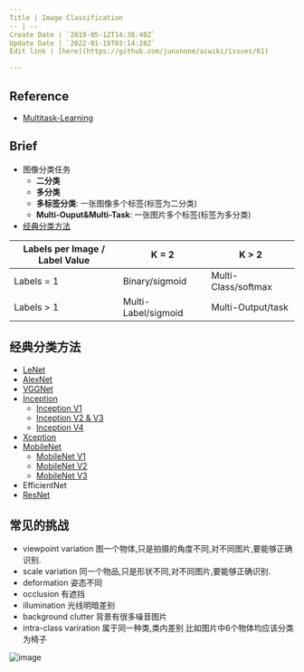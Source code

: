 ```yaml
---
Title | Image Classification
-- | --
Create Date | `2019-05-12T14:38:40Z`
Update Date | `2022-01-19T03:14:28Z`
Edit link | [here](https://github.com/junxnone/aiwiki/issues/61)

---
```

##  Reference

- [Multitask-Learning](https://github.com/mbs0221/Multitask-Learning)

## Brief

- 图像分类任务
  - **二分类**
  - **多分类**
  - **多标签分类**: 一张图像多个标签(标签为二分类)
  - **Multi-Ouput&Multi-Task**: 一张图片多个标签(标签为多分类)
- [经典分类方法](#经典分类方法)


Labels per Image / Label Value | K = 2 | K > 2
-- | -- | --
Labels = 1 | Binary/sigmoid | Multi-Class/softmax
Labels > 1 | Multi-Label/sigmoid | Multi-Output/task


## 经典分类方法

- [LeNet](/LeNet)
- [AlexNet](/AlexNet)
- [VGGNet](/VGGNet)
- [Inception](/Inception_Summary)
  - [Inception V1](/InceptionV1)
  - [Inception V2 & V3](/InceptionV2V3)
  - [Inception V4](/InceptionV4)
- [Xception](/Xception)
- [MobileNet](/MobileNet_Summary)
  - [MobileNet V1](/MobileNetV1)
  - [MobileNet V2](/MobileNetV2)
  - [MobileNet V3](/MobileNetV3)
- EfficientNet
- [ResNet](/ResNet)


## 常见的挑战

- viewpoint variation 图一个物体,只是拍摄的角度不同,对不同图片,要能够正确识别.
- scale variation 同一个物品,只是形状不同,对不同图片,要能够正确识别.
- deformation 姿态不同
- occlusion 有遮挡
- illumination 光线明暗差别
- background clutter 背景有很多噪音图片
- intra-class variration 属于同一种类,类内差别 比如图片中6个物体均应该分类为椅子

![image](https://user-images.githubusercontent.com/2216970/57583786-a29d9280-7506-11e9-9369-16a55f68e678.png)

